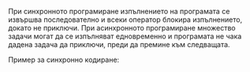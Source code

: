 При синхронното програмиране изпълнението на програмата се извършва последователно и всеки оператор блокира изпълнението, докато не приключи. При асинхронното програмиране множество задачи могат да се изпълняват едновременно и програмата не чака дадена задача да приключи, преди да премине към следващата.

Пример за синхронно кодиране:
